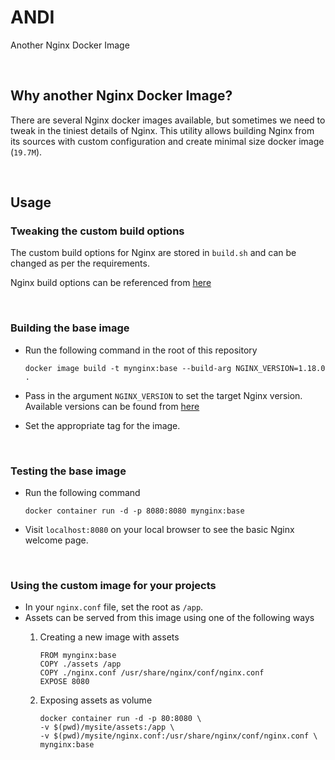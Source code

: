 # ANDI
Another Nginx Docker Image

<br/>

## Why another Nginx Docker Image?

There are several Nginx docker images available, but sometimes we need to tweak in the tiniest details of Nginx. This utility allows building Nginx from its sources with custom configuration and create minimal size docker image (`19.7M`).

<br/>

## Usage
### Tweaking the custom build options
The custom build options for Nginx are stored in `build.sh` and can be changed as per the requirements.

Nginx build options can be referenced from [here](http://nginx.org/en/docs/configure.html)

<br/>

### Building the base image

* Run the following command in the root of this repository

  ``
  docker image build -t mynginx:base --build-arg NGINX_VERSION=1.18.0 .
  ``

* Pass in the argument `NGINX_VERSION` to set the target Nginx version. Available versions can be found from [here](http://nginx.org/en/download.html)
* Set the appropriate tag for the image.

<br/>

### Testing the base image

* Run the following command

  ``
  docker container run -d -p 8080:8080 mynginx:base
  ``
  
* Visit `localhost:8080` on your local browser to see the basic Nginx welcome page.

<br/>

### Using the custom image for your projects

* In your `nginx.conf` file, set the root as `/app`.
* Assets can be served from this image using one of the following ways
  1. Creating a new image with assets

      ```
      FROM mynginx:base
      COPY ./assets /app
      COPY ./nginx.conf /usr/share/nginx/conf/nginx.conf
      EXPOSE 8080
      ```

  2. Exposing assets as volume

      ```
      docker container run -d -p 80:8080 \
      -v $(pwd)/mysite/assets:/app \
      -v $(pwd)/mysite/nginx.conf:/usr/share/nginx/conf/nginx.conf \
      mynginx:base
      ```
